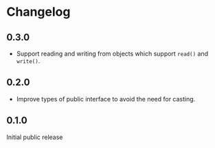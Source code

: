 Changelog
=========

## 0.3.0

- Support reading and writing from objects which support `read()` and
  `write()`.

## 0.2.0

- Improve types of public interface to avoid the need for casting.


## 0.1.0

Initial public release

